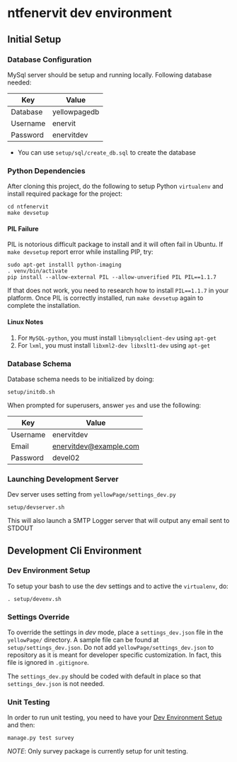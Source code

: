 ntfenervit dev environment
==========================

## Initial Setup

### Database Configuration
MySql server should be setup and running locally.  Following database needed:

| Key      | Value |
| -------- | ----- |
| Database | yellowpagedb |
| Username | enervit |
| Password | enervitdev |

* You can use `setup/sql/create_db.sql` to create the database


### Python Dependencies
After cloning this project, do the following to setup Python `virtualenv` and
install required package for the project:

```
cd ntfenervit
make devsetup
```

#### PIL Failure
PIL is notorious difficult package to install and it will often fail in Ubuntu.  If `make devsetup`
report error while installing PIP, try:

```
sudo apt-get installl python-imaging
. venv/bin/activate
pip install --allow-external PIL --allow-unverified PIL PIL==1.1.7
```

If that does not work, you need to research how to install `PIL==1.1.7` in your platform.  Once PIL is correctly
installed, run `make devsetup` again to complete the installation.

#### Linux Notes
1. For `MySQL-python`, you must install `libmysqlclient-dev` using `apt-get`
2. For `lxml`, you must install `libxml2-dev libxslt1-dev` using `apt-get`


### Database Schema
Database schema needs to be initialized by doing:

```
setup/initdb.sh
```

When prompted for superusers, answer `yes` and use the following:

| Key      | Value |
| -------- | ----- |
| Username | enervitdev |
| Email    | enervitdev@example.com |
| Password | devel02 |


### Launching Development Server
Dev server uses setting from `yellowPage/settings_dev.py`

```
setup/devserver.sh
```

This will also launch a SMTP Logger server that will output any email sent to STDOUT


## Development Cli Environment

<a name="devEnvironSetup"></a>
### Dev Environment Setup
To setup your bash to use the dev settings and to active the `virtualenv`, do:

```
. setup/devenv.sh
```

### Settings Override
To override the settings in *dev* mode, place a `settings_dev.json` file in the `yellowPage/` directory.
A sample file can be found at `setup/settings_dev.json`.  Do not add `yellowPage/settings_dev.json`
to repository as it is meant for developer specific customization.  In fact, this file is ignored in
`.gitignore`.

The `settings_dev.py` should be coded with default in place so that `settings_dev.json` is not needed.

### Unit Testing
In order to run unit testing, you need to have your [Dev Environment Setup](#devEnvironSetup) and then:

```
manage.py test survey
```

*NOTE*:  Only survey package is currently setup for unit testing.

